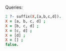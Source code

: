 Queries:

```prolog
2 ?- suffix(X,[a,b,c,d]).
X = [a, b, c, d] ;
X = [b, c, d] ;
X = [c, d] ;
X = [d] ;
X = [] ;
false.
```